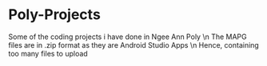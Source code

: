 # Poly-Projects
Some of the coding projects i have done in Ngee Ann Poly \n
The MAPG files are in .zip format as they are Android Studio Apps \n
Hence, containing too many files to upload
